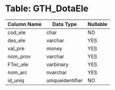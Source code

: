 # Table: GTH_DotaEle

| Column Name | Data Type | Nullable |
|-------------|-----------|----------|
| cod_ele | char | NO |
| des_ele | varchar | YES |
| val_pre | money | YES |
| nom_prov | varchar | YES |
| FTec_ele | varbinary | YES |
| nom_arc | nvarchar | YES |
| id_uniq | uniqueidentifier | NO |
